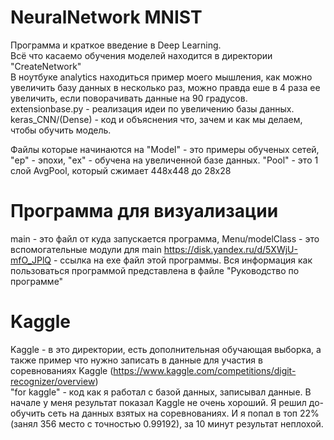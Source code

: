 # NeuralNetwork MNIST

Программа и краткое введение в Deep Learning.  
Всё что касаемо обучения моделей находится в директории "CreateNetwork" \
В ноутбуке analytics находиться пример моего мышления, как можно увеличить базу данных в несколько раз, можно правда еше в 4 раза ее увеличить, если поворачивать данные на 90 градусов. \
extensionbase.py - реализация идеи по увеличению базы данных.\
keras_CNN/(Dense) - код и объяснения что, зачем и как мы делаем, чтобы обучить модель.

Файлы которые начинаются на "Model" - это примеры обученых сетей, "ep" - эпохи, "ex" - обучена на увеличенной базе данных.
"Pool" - это 1 слой AvgPool, который сжимает 448х448 до 28х28
# Программа для визуализации
main - это файл от куда запускается программа, Menu/modelClass - это вспомогательные модули для main
https://disk.yandex.ru/d/5XWjU-mfO_JPlQ - ссылка на exe файл этой программы.
Вся информация как пользоваться программой представлена в файле "Руководство по программе"

# Kaggle
Kaggle - в это директории, есть дополнительная обучающая выборка, а также пример что нужно записать в данные для участия в соревнованиях Kaggle (https://www.kaggle.com/competitions/digit-recognizer/overview)\
"for kaggle" - код как я работал с базой данных, записывал данные.
В начале у меня результат показал Kaggle не очень хороший. Я решил до-обучить сеть на данных взятых на соревнованиях. И я попал в топ 22%(занял 356 место с точностью 0.99192), за 10 минут результат неплохой.




